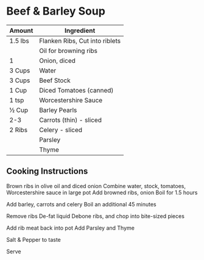 # Beef & Barley Soup

|Amount|Ingredient|
|----|----|
1.5 lbs | Flanken Ribs, Cut into riblets
 || Oil for browning ribs
1 | Onion, diced
3 Cups | Water
3 Cups | Beef Stock
1 Cup | Diced Tomatoes (canned)
1 tsp | Worcestershire Sauce
½ Cup | Barley Pearls
2-3 | Carrots (thin) - sliced
2 Ribs | Celery - sliced
 || Parsley
 || Thyme

## Cooking Instructions
Brown ribs in olive oil and diced onion
Combine water, stock, tomatoes, Worcestershire sauce in large pot
Add browned ribs, onion
Boil for 1.5 hours

Add barley, carrots and celery
Boil an additional 45 minutes

Remove ribs
De-fat liquid
Debone ribs, and chop into bite-sized pieces

Add rib meat back into pot
Add Parsley and Thyme

Salt & Pepper to taste

Serve
